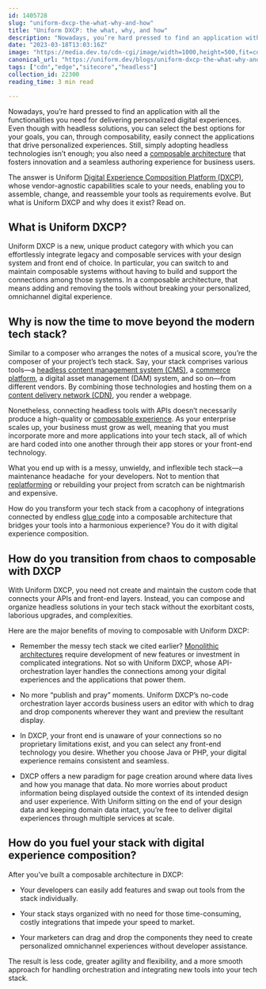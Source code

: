 ```yaml
---
id: 1405728
slug: "uniform-dxcp-the-what-why-and-how"
title: "Uniform DXCP: the what, why, and how"
description: "Nowadays, you’re hard pressed to find an application with all the functionalities you need for..."
date: "2023-03-18T13:03:16Z"
image: "https://media.dev.to/cdn-cgi/image/width=1000,height=500,fit=cover,gravity=auto,format=auto/https%3A%2F%2Fdev-to-uploads.s3.amazonaws.com%2Fuploads%2Farticles%2F0iccm5uux0ndu9ulnc2g.png"
canonical_url: "https://uniform.dev/blogs/uniform-dxcp-the-what-why-and-how"
tags: ["cdn","edge","sitecore","headless"]
collection_id: 22300
reading_time: 3 min read

---
```


Nowadays, you’re hard pressed to find an application with all the functionalities you need for delivering personalized digital experiences. Even though with headless solutions, you can select the best options for your goals, you can, through composability, easily connect the applications that drive personalized experiences. Still, simply adopting headless technologies isn’t enough; you also need a [composable architecture](https://uniform.dev/blogs/composable-architecture/composable-platforms-what-why-how) that fosters innovation and a seamless authoring experience for business users. 

The answer is Uniform [Digital Experience Composition Platform (DXCP)](https://uniform.dev/what-is-digital-experience-composition), whose vendor-agnostic capabilities scale to your needs, enabling you to assemble, change, and reassemble your tools as requirements evolve. But what is Uniform DXCP and why does it exist? Read on.

## What is Uniform DXCP?

Uniform DXCP is a new, unique product category with which you can effortlessly integrate legacy and composable services with your design system and front end of choice. In particular, you can switch to and maintain composable systems without having to build and support the connections among those systems. In a composable architecture, that means adding and removing the tools without breaking your personalized, omnichannel digital experience. 

## Why is now the time to move beyond the modern tech stack?

Similar to a composer who arranges the notes of a musical score, you’re the composer of your project’s tech stack. Say, your stack comprises various tools—a [headless content management system (CMS)](https://uniform.dev/blogs/headless-cms/uniform-for-headless-cms), a [commerce platform](https://uniform.dev/blogs/composable-architecture/uniform-for-headless-commerce), a digital asset management (DAM) system, and so on—from different vendors. By combining those technologies and hosting them on a [content delivery network (CDN)](https://uniform.dev/blogs/sitecore/deliver-better-digital-experiences-with-a-cdn), you render a webpage. 

Nonetheless, connecting headless tools with APIs doesn’t necessarily produce a high-quality or [composable experience](https://uniform.dev/blogs/composable-architecture/headless-versus-composable-everything-you-need-to-know). As your enterprise scales up, your business must grow as well, meaning that you must incorporate more and more applications into your tech stack, all of which are hard coded into one another through their app stores or your front-end technology. 

What you end up with is a messy, unwieldy, and inflexible tech stack—a maintenance headache  for your developers. Not to mention that [replatforming](https://uniform.dev/blogs/composable-architecture/switching-vendors-for-digital-architectures-without-replatforming) or rebuilding your project from scratch can be nightmarish and expensive. 

How do you transform your tech stack from a cacophony of integrations connected by endless [glue code](https://uniform.dev/blogs/glue-code) into a composable architecture that bridges your tools into a harmonious experience? You do it with digital experience composition.  

## How do you transition from chaos to composable with DXCP

With Uniform DXCP, you need not create and maintain the custom code that connects your APIs and front-end layers. Instead, you can compose and organize headless solutions in your tech stack without the exorbitant costs, laborious upgrades, and complexities. 

Here are the major benefits of moving to composable with Uniform DXCP: 

*   Remember the messy tech stack we cited earlier? [Monolithic architectures](https://uniform.dev/blogs/composable-architecture/the-mach-monolith) require development of new features or investment in complicated integrations. Not so with Uniform DXCP, whose API-orchestration layer handles the connections among your digital experiences and the applications that power them.
    
*   No more “publish and pray” moments. Uniform DXCP’s no-code orchestration layer accords business users an editor with which to drag and drop components wherever they want and preview the resultant display.
    
*   In DXCP, your front end is unaware of your connections so no proprietary limitations exist, and you can select any front-end technology you desire. Whether you choose Java or PHP, your digital experience remains consistent and seamless.
    
*   DXCP offers a new paradigm for page creation around where data lives and how you manage that data. No more worries about product information being displayed outside the context of its intended design and user experience. With Uniform sitting on the end of your design data and keeping domain data intact, you’re free to deliver digital experiences through multiple services at scale. 
    
## How do you fuel your stack with digital experience composition?

After you’ve built a composable architecture in DXCP:

*   Your developers can easily add features and swap out tools from the stack individually.
    
*   Your stack stays organized with no need for those time-consuming, costly integrations that impede your speed to market.
    
*   Your marketers can drag and drop the components they need to create personalized omnichannel experiences without developer assistance. 
    

The result is less code, greater agility and flexibility, and a more smooth approach for handling orchestration and integrating new tools into your tech stack. 